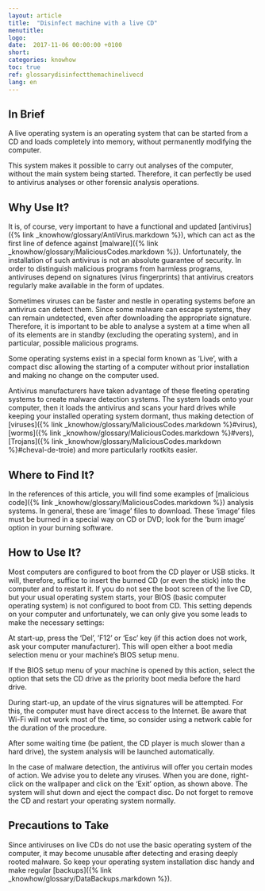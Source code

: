 ```yaml
---
layout: article
title:  "Disinfect machine with a live CD"
menutitle:
logo:
date:  2017-11-06 00:00:00 +0100
short:
categories: knowhow
toc: true
ref: glossarydisinfectthemachinelivecd
lang: en
---
```


## In Brief
A live operating system is an operating system that can be started from a CD and loads completely into memory, without permanently modifying the computer.

This system makes it possible to carry out analyses of the computer, without the main system being started. Therefore, it can perfectly be used to antivirus analyses or other forensic analysis operations.

## Why Use It?
It is, of course, very important to have a functional and updated [antivirus]({% link _knowhow/glossary/AntiVirus.markdown %}), which can act as the first line of defence against [malware]({% link _knowhow/glossary/MaliciousCodes.markdown %}). Unfortunately, the installation of such antivirus is not an absolute guarantee of security. In order to distinguish malicious programs from harmless programs, antiviruses depend on signatures (virus fingerprints) that antivirus creators regularly make available in the form of updates. 

Sometimes viruses can be faster and nestle in operating systems before an antivirus can detect them. Since some malware can escape systems, they can remain undetected, even after downloading the appropriate signature. Therefore, it is important to be able to analyse a system at a time when all of its elements are in standby (excluding the operating system), and in particular, possible malicious programs.

Some operating systems exist in a special form known as ‘Live’, with a compact disc allowing the starting of a computer without prior installation and making no change on the computer used.

Antivirus manufacturers have taken advantage of these fleeting operating systems to create malware detection systems. The system loads onto your computer, then it loads the antivirus and scans your hard drives while keeping your installed operating system dormant, thus making detection of [viruses]({% link _knowhow/glossary/MaliciousCodes.markdown %}#virus), [worms]({% link _knowhow/glossary/MaliciousCodes.markdown %}#vers), [Trojans]({% link _knowhow/glossary/MaliciousCodes.markdown %}#cheval-de-troie) and more particularly rootkits easier.

## Where to Find It?
In the references of this article, you will find some examples of [malicious code]({% link _knowhow/glossary/MaliciousCodes.markdown %}) analysis systems. In general, these are ‘image’ files to download. These ‘image’ files must be burned in a special way on CD or DVD; look for the ‘burn image’ option in your burning software.

## How to Use It?
Most computers are configured to boot from the CD player or USB sticks. It will, therefore, suffice to insert the burned CD (or even the stick) into the computer and to restart it. If you do not see the boot screen of the live CD, but your usual operating system starts, your BIOS (basic computer operating system) is not configured to boot from CD. This setting depends on your computer and unfortunately, we can only give you some leads to make the necessary settings:

At start-up, press the ‘Del’, ’F12’ or ‘Esc’ key (if this action does not work, ask your computer manufacturer). This will open either a boot media selection menu or your machine’s BIOS setup menu.

If the BIOS setup menu of your machine is opened by this action, select the option that sets the CD drive as the priority boot media before the hard drive.

During start-up, an update of the virus signatures will be attempted. For this, the computer must have direct access to the Internet. Be aware that Wi-Fi will not work most of the time, so consider using a network cable for the duration of the procedure.

After some waiting time (be patient, the CD player is much slower than a hard drive), the system analysis will be launched automatically.

In the case of malware detection, the antivirus will offer you certain modes of action. We advise you to delete any viruses. When you are done, right-click on the wallpaper and click on the ‘Exit’ option, as shown above. The system will shut down and eject the compact disc. Do not forget to remove the CD and restart your operating system normally.

## Precautions to Take
Since antiviruses on live CDs do not use the basic operating system of the computer, it may become unusable after detecting and erasing deeply rooted malware. So keep your operating system installation disc handy and make regular [backups]({% link _knowhow/glossary/DataBackups.markdown %}).
